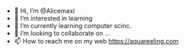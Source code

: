 - 👋 Hi, I’m @Alicemaxi
- 👀 I’m interested in learning
- 🌱 I’m currently learning computer scinc.
- 💞️ I’m looking to collaborate on ...
- 📫 How to reach me on my web https://aquareeling.com

<!---
Alicemaxi/Alicemaxi is a ✨ special ✨ repository because its `README.md` (this file) appears on your GitHub profile.
You can click the Preview link to take a look at your changes.
--->
